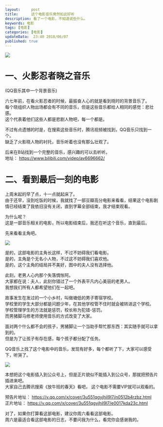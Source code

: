```yaml
---   
layout:     post  
title:      这个电影音乐竟然如此好听
description: 看了一个电影，不知道说些什么。        
keywords: 电影
tags: [电影]  
categories: [电影]  
updateData:  23:40 2018/06/07
published: true  
---  
```




![](http://res.tiankonguse.com/images/2018/06/3u551qgyjhil9l7t1472527897.jpg)


# 一、火影忍者晓之音乐


(QQ音乐其中一个背景音乐)

六七年前，在看火影忍者的时候，最振奋人心的就是看到晓时的背景音乐了。   
每个晓组织人物出场都会有不同的音乐，但是这些音乐都给人相同的感觉：悲壮感。  
这个代表着他们这些人都是悲剧人物吧，每一个都是。  


不过有点遗憾的时是，在搜索这些音乐时，腾讯视频被找到，QQ音乐只找到一个。  
缺乏了火影晓人物的衬托，音乐听着也没有那么壮观了。  


后来在B站找到一个完整的音乐，感兴趣的可以去听听。    
地址： https://www.bilibili.com/video/av6696662/  



# 二、看到最后一刻的电影

上周末起的早了点，十一点就起床了。  
由于还早，没到吃饭的时候，我就找了一部豆瓣高分电影来看看，结果这个电影剧情已经结束了我依旧没有关闭，直到字幕全部结束，我才结束观看。  


为什么呢？  
这是一部音乐相关的电影，所以电影结束后，我还在听这个音乐，直到最后。    

先来看看主角吧。    


![](http://res.tiankonguse.com/images/2018/06/p641706893.webp)



是的，这部电影的主角长这样，不过不妨碍我们看电影。   
是的，主角是个无名小人物，不过这不妨碍我们喜欢他。  
是的，这个主角的结局并不美好，图中的夫人没有选择他。  


此刻，老男人心内那个失落惆怅阿。  
大家都在说：夫人，此刻你错过了一个外表平凡内心美丽的老男人。  
我想我们所有人都希望他们在一起吧。  


故事发生在发过的一个小乡村，叫做塘低的男子寄宿学校。  
学校里的学生大部分都是问题少年，在其他学校管不住时就会被转进这个学校。  
学校管理学生的方法就是惩罚，校长称为犯错-惩罚。  
而男猪脚马修老师使用音乐的方式改变了大家。  


面对两个什么都不会的孩子，男猪脚让一个当助手帮忙那东西：其实随手就可以拿到的。  
但是为了让孩子有存在感，每个孩子都分配了任务。  





QQ音乐上找了这个电影中的音乐，发现有好多，每个都听了下，大家可以感受下，听哭了。  


![](http://res.tiankonguse.com/images/2018/06/20180607215534.png)


本想把这个电影插入到公众号上，但是正片貌似不能插入到公众号，那就把预告片插进来吧。    
大家自己去腾讯搜索《放牛班的春天》看吧， 这个电影不需要VIP就可以观看的。  


预告片地址： https://v.qq.com/x/cover/3u551qgyjhil9l7/n0512b4rzbz.html  
正片地址： https://v.qq.com/x/cover/3u551qgyjhil9l7/e0017kda23c.html  


对了，如果你打算看这部电影，建议你周六看看这部电影。  
周六是最适合看这部电影的日志，不要问我为什么，看完你会感谢我的。  

